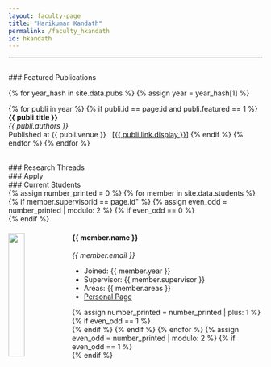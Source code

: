 ```yaml
---
layout: faculty-page
title: "Harikumar Kandath"
permalink: /faculty_hkandath
id: hkandath
---
```



--- 
<br>
### Featured Publications
<div class='pubscroll'>

{% for year_hash in site.data.pubs %}
{% assign year = year_hash[1] %}

<!-- <h1> {{year}} </h1> -->
{% for publi in year %}
{% if publi.id == page.id and publi.featured == 1 %}
<b> {{ publi.title }} <br /> </b>
<em>{{ publi.authors }} </em><br />
Published at {{ publi.venue }} &nbsp; [<a href="{{ site.url }}{{ site.baseurl }}{{ publi.link.url }}">{{ publi.link.display }}</a>]
{% endif %}
{% endfor %}
{% endfor %}
</div>

<br>
### Research Threads

<br>
### Apply

<br>
### Current Students
<div class='pubscroll'>
{% assign number_printed = 0 %}
{% for member in site.data.students %}
{% if member.supervisorid == page.id" %}
{% assign even_odd = number_printed | modulo: 2 %}
{% if even_odd == 0 %}
<div class="row">
{% endif %}
<div class="col-sm-6 clearfix">
<img src="https://github.com/{{member.github}}.png" class="img-responsive" width="25%" style="float: left" />
<h4> {{ member.name }} </h4>
<i>{{ member.email }} </i>
<ul style="overflow: hidden">
<li> Joined: {{ member.year }} </li>
<li> Supervisor: {{ member.supervisor }} </li>
<li> Areas: {{ member.areas }} </li>
<li><a href="{{ member.web }}"> Personal Page </a> </li>
</ul>
</div>
{% assign number_printed = number_printed | plus: 1 %}
{% if even_odd == 1 %}
</div>
{% endif %}
{% endif %}
{% endfor %}
{% assign even_odd = number_printed | modulo: 2 %}
{% if even_odd == 1 %}
</div>
{% endif %}
<!-- -->
</div>

